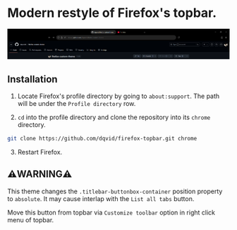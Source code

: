 # Modern restyle of Firefox's topbar.

![Theme showcase](./assets/Screenshot%202024-11-22%20210828.png "Theme showcase")

## Installation

1. Locate Firefox's profile directory by going to `about:support`. The path will be under the `Profile directory` row.

2. `cd` into the profile directory and clone the repository into its `chrome` directory.

```bash
git clone https://github.com/dqvid/firefox-topbar.git chrome
```
3. Restart Firefox.

## ⚠️WARNING⚠️

This theme changes the `.titlebar-buttonbox-container` position property to `absolute`. It may cause interlap with the `List all tabs` button.

Move this button from topbar via `Customize toolbar` option in right click menu of topbar.
